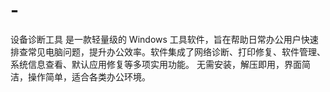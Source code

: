 # -
设备诊断工具 是一款轻量级的 Windows 工具软件，旨在帮助日常办公用户快速排查常见电脑问题，提升办公效率。软件集成了网络诊断、打印修复、软件管理、系统信息查看、默认应用修复等多项实用功能。 无需安装，解压即用，界面简洁，操作简单，适合各类办公环境。
